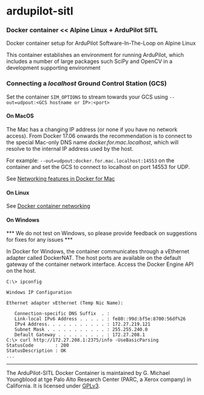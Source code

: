 # ardupilot-sitl
### Docker container << Alpine Linux  + ArduPilot SITL

Docker container setup for ArduPilot Software-In-The-Loop on Alpine Linux

This container establishes an environment for running ArduPilot, which includes a number of large packages such SciPy and OpenCV in a development supporting environment

### Connecting a *localhost* Ground Control Station (GCS)

Set the container `SIM_OPTIONS` to stream towards your GCS using `--out=udpout:<GCS hostname or IP>:<port>` 

#### On MacOS 
The Mac has a changing IP address (or none if you have no network access). From Docker 17.06 onwards the recommendation is to connect to the special Mac-only DNS name *docker.for.mac.localhost*, which will resolve to the internal IP address used by the host.

For example: `--out=udpout:docker.for.mac.localhost:14553` on the container and set the GCS to connect to localhost on port 14553 for UDP. 

See [Networking features in Docker for Mac](https://docs.docker.com/docker-for-mac/networking/)

#### On Linux

See [Docker container networking](https://docs.docker.com/engine/userguide/networking/#embedded-dns-server)

#### On Windows
*** We do not test on Windows, so please provide feedback on suggestions for fixes for any issues ***

In Docker for Windows, the container communicates through a vEthernet adapter called DockerNAT. The host ports are available on the default gateway of the container network interface. Access the Docker Engine API on the host.

    C:\> ipconfig

    Windows IP Configuration

    Ethernet adapter vEthernet (Temp Nic Name):

       Connection-specific DNS Suffix  . :
       Link-local IPv6 Address . . . . . : fe80::99d:bf5e:8700:56df%26
       IPv4 Address. . . . . . . . . . . : 172.27.219.121
       Subnet Mask . . . . . . . . . . . : 255.255.240.0
       Default Gateway . . . . . . . . . : 172.27.208.1
    C:\> curl http://172.27.208.1:2375/info -UseBasicParsing
    StatusCode        : 200
    StatusDescription : OK
    ...

---
The ArduPilot-SITL Docker Container is maintained by G. Michael Youngblood at tge Palo Alto Research Center (PARC, a Xerox company) in California. It is licensed under [GPLv3](https://www.gnu.org/licenses/gpl-3.0.en.html).


